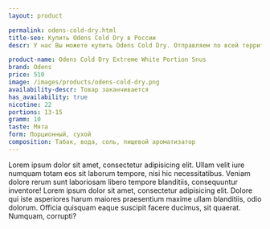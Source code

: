 ```yaml
---
layout: product

permalink: odens-cold-dry.html
title-seo: Купить Odens Cold Dry в России
descr: У нас Вы можете купить Odens Cold Dry. Отправляем по всей территории России

product-name: Odens Cold Dry Extreme White Portion Snus
brand: Odens
price: 510
image: /images/products/odens-cold-dry.png
availability-descr: Товар заканчивается
has_availability: true
nicotine: 22
portions: 13-15
gramm: 10
taste: Мята
form: Порционный, сухой
composition: Табак, вода, соль, пищевой ароматизатор
---
```


Lorem ipsum dolor sit amet, consectetur adipisicing elit. Ullam velit iure numquam totam eos sit laborum tempore, nisi hic necessitatibus. Veniam dolore rerum sunt laboriosam libero tempore blanditiis, consequuntur inventore! Lorem ipsum dolor sit amet, consectetur adipisicing elit. Dolore qui iste asperiores harum maiores praesentium maxime ullam blanditiis, odio dolorum. Officia quisquam eaque suscipit facere ducimus, sit quaerat. Numquam, corrupti?